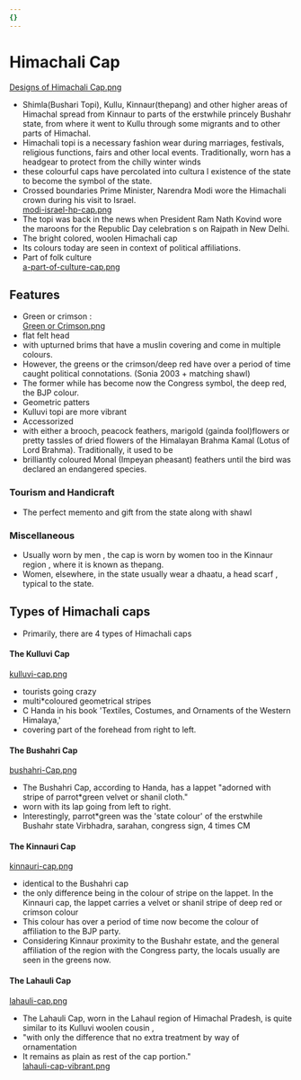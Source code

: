 ```yaml
---
{}
---
```

   
# Himachali Cap   
[Designs of Himachali Cap.png](/not_created.md)   
 * Shimla(Bushari Topi), Kullu, Kinnaur(thepang) and other higher areas of Himachal spread from Kinnaur to parts of the erstwhile princely Bushahr state, from where it went to Kullu through some migrants and to other parts of Himachal.   
 * Himachali topi is a necessary fashion wear during marriages, festivals, religious functions, fairs and other local events. Traditionally, worn has a headgear to protect from the chilly winter winds    
 * these colourful caps have percolated into cultura l existence of the state to become the symbol of the state.   
 * Crossed boundaries Prime Minister, Narendra Modi wore the Himachali crown during his visit to Israel.   
 [modi-israel-hp-cap.png](/not_created.md)   
 * The topi was back in the news when President Ram Nath Kovind wore the maroons for the Republic Day celebration s on Rajpath in New Delhi.   
 * The bright colored, woolen Himachali cap   
 * Its colours today are seen in context of political affiliations.   
 * Part of folk culture   
[a-part-of-culture-cap.png](/not_created.md)   
## Features   
* Green or crimson :   
[Green or Crimson.png](/not_created.md)   
* flat felt head   
* with upturned brims that have a muslin covering and come in multiple colours.   
* However, the greens or the crimson/deep red have over a period of time caught political connotations. (Sonia 2003 + matching shawl)   
 * The former while has become now the Congress symbol, the deep red, the BJP colour.   
* Geometric patters   
* Kulluvi topi are more vibrant   
* Accessorized   
* with either a brooch, peacock feathers, marigold (gainda fool)flowers or pretty tassles of dried flowers of the Himalayan Brahma Kamal (Lotus of Lord Brahma). Traditionally, it used to be   
* brilliantly coloured Monal (Impeyan pheasant) feathers until the bird was declared an endangered species.   
### Tourism and Handicraft   
* The perfect memento and gift from the state along with shawl   
### Miscellaneous   
* Usually worn by men , the cap is worn by women too in the Kinnaur region , where it is known as thepang.   
* Women, elsewhere, in the state usually wear a dhaatu, a head scarf , typical to the state.   
## Types of Himachali caps   
* Primarily, there are 4 types of Himachali caps   
#### The Kulluvi Cap   
[kulluvi-cap.png](/not_created.md)   
* tourists going crazy   
* multi*coloured geometrical stripes   
* C Handa in his book &#39;Textiles, Costumes, and Ornaments of the Western Himalaya,&#39;   
* covering part of the forehead from right to left.   
#### The Bushahri Cap   
[bushahri-Cap.png](/not_created.md)   
* The Bushahri Cap, according to Handa, has a lappet &quot;adorned with stripe of parrot*green velvet or shanil cloth.&quot;   
* worn with its lap going from left to right.   
* Interestingly, parrot*green was the &#39;state colour&#39; of the erstwhile Bushahr state Virbhadra, sarahan, congress sign, 4 times CM   
#### The Kinnauri Cap   
[kinnauri-cap.png](/not_created.md)   
* identical to the Bushahri cap   
* the only difference being in the colour of stripe on the lappet. In the Kinnauri cap, the lappet carries a velvet or shanil stripe of deep red or crimson colour   
* This colour has over a period of time now become the colour of affiliation to the BJP party.    
* Considering Kinnaur proximity to the Bushahr estate, and the general affiliation of the region with the Congress party, the locals usually are seen in the greens now.   
#### The Lahauli Cap   
[lahauli-cap.png](/not_created.md)   
* The Lahauli Cap, worn in the Lahaul region of Himachal Pradesh, is quite similar to its Kulluvi woolen cousin ,   
* &quot;with only the difference that no extra treatment by way of ornamentation   
* It remains as plain as rest of the cap portion.&quot;   
[lahauli-cap-vibrant.png](/not_created.md)